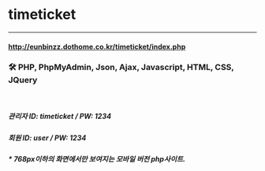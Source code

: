 # timeticket
----------

#### http://eunbinzz.dothome.co.kr/timeticket/index.php


### 🛠 PHP, PhpMyAdmin, Json, Ajax, Javascript, HTML, CSS, JQuery

</br>

##### 관리자 ID: timeticket / PW: 1234
##### 회원 ID: user / PW: 1234

##### * 768px이하의 화면에서만 보여지는 모바일 버전 php사이트.
